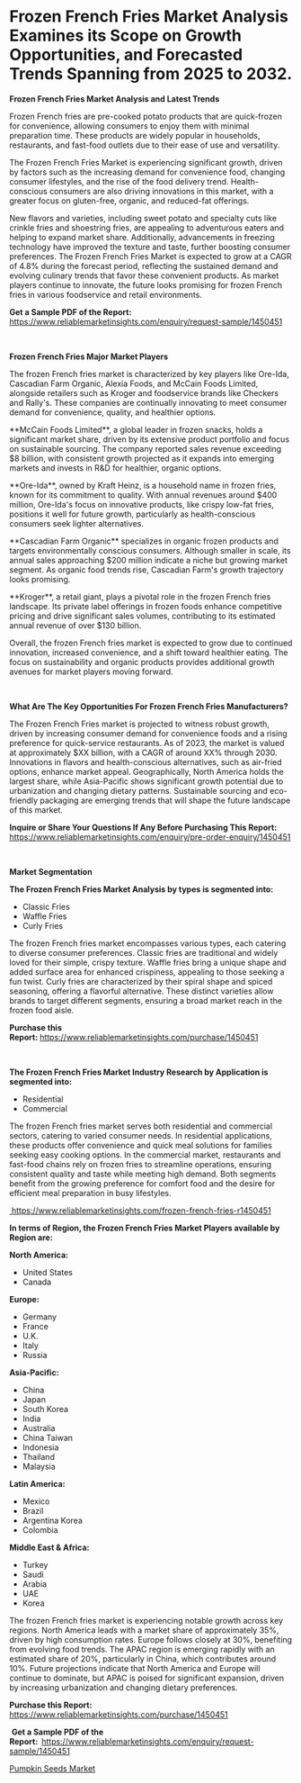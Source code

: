 <p><h1>Frozen French Fries Market Analysis Examines its Scope on Growth Opportunities, and Forecasted Trends Spanning from 2025 to 2032.</h1></p><p><strong>Frozen French Fries Market Analysis and Latest Trends</strong></p>
<p><p>Frozen French fries are pre-cooked potato products that are quick-frozen for convenience, allowing consumers to enjoy them with minimal preparation time. These products are widely popular in households, restaurants, and fast-food outlets due to their ease of use and versatility. </p><p>The Frozen French Fries Market is experiencing significant growth, driven by factors such as the increasing demand for convenience food, changing consumer lifestyles, and the rise of the food delivery trend. Health-conscious consumers are also driving innovations in this market, with a greater focus on gluten-free, organic, and reduced-fat offerings. </p><p>New flavors and varieties, including sweet potato and specialty cuts like crinkle fries and shoestring fries, are appealing to adventurous eaters and helping to expand market share. Additionally, advancements in freezing technology have improved the texture and taste, further boosting consumer preferences. The Frozen French Fries Market is expected to grow at a CAGR of 4.8% during the forecast period, reflecting the sustained demand and evolving culinary trends that favor these convenient products. As market players continue to innovate, the future looks promising for frozen French fries in various foodservice and retail environments.</p></p>
<p><strong>Get a Sample PDF of the Report:&nbsp;</strong> <a href="https://www.reliablemarketinsights.com/enquiry/request-sample/1450451?utm_campaign=2302&utm_medium=2&utm_source=Github&utm_content=ia&utm_term=15022025&utm_id=frozen-french-fries">https://www.reliablemarketinsights.com/enquiry/request-sample/1450451</a></p>
<p>&nbsp;</p>
<p><strong>Frozen French Fries Major Market Players</strong></p>
<p><p>The frozen French fries market is characterized by key players like Ore-Ida, Cascadian Farm Organic, Alexia Foods, and McCain Foods Limited, alongside retailers such as Kroger and foodservice brands like Checkers and Rally's. These companies are continually innovating to meet consumer demand for convenience, quality, and healthier options.</p><p>**McCain Foods Limited**, a global leader in frozen snacks, holds a significant market share, driven by its extensive product portfolio and focus on sustainable sourcing. The company reported sales revenue exceeding $8 billion, with consistent growth projected as it expands into emerging markets and invests in R&D for healthier, organic options.</p><p>**Ore-Ida**, owned by Kraft Heinz, is a household name in frozen fries, known for its commitment to quality. With annual revenues around $400 million, Ore-Ida's focus on innovative products, like crispy low-fat fries, positions it well for future growth, particularly as health-conscious consumers seek lighter alternatives.</p><p>**Cascadian Farm Organic** specializes in organic frozen products and targets environmentally conscious consumers. Although smaller in scale, its annual sales approaching $200 million indicate a niche but growing market segment. As organic food trends rise, Cascadian Farm's growth trajectory looks promising.</p><p>**Kroger**, a retail giant, plays a pivotal role in the frozen French fries landscape. Its private label offerings in frozen foods enhance competitive pricing and drive significant sales volumes, contributing to its estimated annual revenue of over $130 billion.</p><p>Overall, the frozen French fries market is expected to grow due to continued innovation, increased convenience, and a shift toward healthier eating. The focus on sustainability and organic products provides additional growth avenues for market players moving forward.</p></p>
<p>&nbsp;</p>
<p><strong>What Are The Key Opportunities For Frozen French Fries Manufacturers?</strong></p>
<p><p>The Frozen French Fries market is projected to witness robust growth, driven by increasing consumer demand for convenience foods and a rising preference for quick-service restaurants. As of 2023, the market is valued at approximately $XX billion, with a CAGR of around XX% through 2030. Innovations in flavors and health-conscious alternatives, such as air-fried options, enhance market appeal. Geographically, North America holds the largest share, while Asia-Pacific shows significant growth potential due to urbanization and changing dietary patterns. Sustainable sourcing and eco-friendly packaging are emerging trends that will shape the future landscape of this market.</p></p>
<p><strong>Inquire or Share Your Questions If Any Before Purchasing This Report:</strong> <a href="https://www.reliablemarketinsights.com/enquiry/pre-order-enquiry/1450451?utm_campaign=2302&utm_medium=2&utm_source=Github&utm_content=ia&utm_term=15022025&utm_id=frozen-french-fries">https://www.reliablemarketinsights.com/enquiry/pre-order-enquiry/1450451</a></p>
<p>&nbsp;</p>
<p><strong>Market Segmentation</strong></p>
<p><strong>The Frozen French Fries Market Analysis by types is segmented into:</strong></p>
<p><ul><li>Classic Fries</li><li>Waffle Fries</li><li>Curly Fries</li></ul></p>
<p><p>The frozen French fries market encompasses various types, each catering to diverse consumer preferences. Classic fries are traditional and widely loved for their simple, crispy texture. Waffle fries bring a unique shape and added surface area for enhanced crispiness, appealing to those seeking a fun twist. Curly fries are characterized by their spiral shape and spiced seasoning, offering a flavorful alternative. These distinct varieties allow brands to target different segments, ensuring a broad market reach in the frozen food aisle.</p></p>
<p><strong>Purchase this Report:&nbsp;</strong><a href="https://www.reliablemarketinsights.com/purchase/1450451?utm_campaign=2302&utm_medium=2&utm_source=Github&utm_content=ia&utm_term=15022025&utm_id=frozen-french-fries">https://www.reliablemarketinsights.com/purchase/1450451</a></p>
<p>&nbsp;</p>
<p><strong>The Frozen French Fries Market Industry Research by Application is segmented into:</strong></p>
<p><ul><li>Residential</li><li>Commercial</li></ul></p>
<p><p>The frozen French fries market serves both residential and commercial sectors, catering to varied consumer needs. In residential applications, these products offer convenience and quick meal solutions for families seeking easy cooking options. In the commercial market, restaurants and fast-food chains rely on frozen fries to streamline operations, ensuring consistent quality and taste while meeting high demand. Both segments benefit from the growing preference for comfort food and the desire for efficient meal preparation in busy lifestyles.</p></p>
<p><a href="https://www.reliablemarketinsights.com/frozen-french-fries-r1450451?utm_campaign=2302&utm_medium=2&utm_source=Github&utm_content=ia&utm_term=15022025&utm_id=frozen-french-fries">&nbsp;https://www.reliablemarketinsights.com/frozen-french-fries-r1450451</a></p>
<p><strong>In terms of Region, the Frozen French Fries Market Players available by Region are:</strong></p>
<p>
    <p> <strong> North America: </strong>
        <ul>
            <li>United States</li>
            <li>Canada</li>
        </ul>
        </p> 
    <p> <strong> Europe: </strong>
        <ul>
            <li>Germany</li>
            <li>France</li>
            <li>U.K.</li>
            <li>Italy</li>
            <li>Russia</li>
        </ul>
        </p> 
    <p> <strong> Asia-Pacific: </strong>
        <ul>
            <li>China</li>
            <li>Japan</li>
            <li>South Korea</li>
            <li>India</li>
            <li>Australia</li>
            <li>China Taiwan</li>
            <li>Indonesia</li>
            <li>Thailand</li>
            <li>Malaysia</li>
        </ul>
        </p> 
    <p> <strong> Latin America: </strong>
        <ul>
            <li>Mexico</li>
            <li>Brazil</li>
            <li>Argentina Korea</li>
            <li>Colombia</li>
        </ul>
        </p> 
    <p> <strong> Middle East & Africa: </strong>
        <ul>
            <li>Turkey</li>
            <li>Saudi</li>
            <li>Arabia</li>
            <li>UAE</li>
            <li>Korea</li>
        </ul>
    </p>
    </p>
<p><p>The frozen French fries market is experiencing notable growth across key regions. North America leads with a market share of approximately 35%, driven by high consumption rates. Europe follows closely at 30%, benefiting from evolving food trends. The APAC region is emerging rapidly with an estimated share of 20%, particularly in China, which contributes around 10%. Future projections indicate that North America and Europe will continue to dominate, but APAC is poised for significant expansion, driven by increasing urbanization and changing dietary preferences.</p></p>
<p><strong>Purchase this Report: </strong><a href="https://www.reliablemarketinsights.com/purchase/1450451?utm_campaign=2302&utm_medium=2&utm_source=Github&utm_content=ia&utm_term=15022025&utm_id=frozen-french-fries">https://www.reliablemarketinsights.com/purchase/1450451</a></p>
<p>&nbsp;<strong>Get a Sample PDF of the Report:&nbsp;&nbsp;</strong><a href="https://www.reliablemarketinsights.com/enquiry/request-sample/1450451?utm_campaign=2302&utm_medium=2&utm_source=Github&utm_content=ia&utm_term=15022025&utm_id=frozen-french-fries">https://www.reliablemarketinsights.com/enquiry/request-sample/1450451</a></p>
<p><strong></strong></p>
<p><p><a href="https://github.com/mayabungard8092/Market-Research-Report-List-1/blob/main/pumpkin-seeds-market.md?utm_campaign=2302&utm_medium=2&utm_source=Github&utm_content=ia&utm_term=15022025&utm_id=frozen-french-fries">Pumpkin Seeds Market</a></p></p>